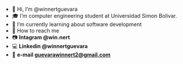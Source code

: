 - 👋 Hi, I’m @winnertguevara
- 🎓 I’m computer engineering student at Universidad Simon Bolivar.
- 🌱 I’m currently learning about software development  
- 👀 How to reach me
- 📷 **Intagram @win.nert**
- 💻 **Linkedin @winnertguevara**
- 📧 **e-mail guevarawinnert2@gmail.com**

<!---
winnertguevara/winnertguevara is a ✨ special ✨ repository because its `README.md` (this file) appears on your GitHub profile.
You can click the Preview link to take a look at your changes.
--->
